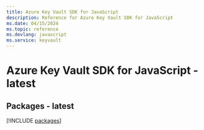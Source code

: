 ```yaml
---
title: Azure Key Vault SDK for JavaScript
description: Reference for Azure Key Vault SDK for JavaScript
ms.date: 04/15/2024
ms.topic: reference
ms.devlang: javascript
ms.service: keyvault
---
```

# Azure Key Vault SDK for JavaScript - latest
## Packages - latest
[!INCLUDE [packages](key-vault-index.md)]